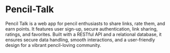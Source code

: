 # Pencil-Talk
Pencil Talk is a web app for pencil enthusiasts to share links, rate them, and earn points. It features user sign-up, secure authentication, link sharing, ratings, and favorites. Built with a RESTful API and a relational database, it ensures secure data handling, smooth interactions, and a user-friendly design for a vibrant pencil-loving community.
